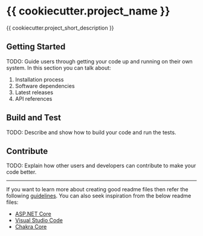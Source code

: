 # {{ cookiecutter.project_name }}

{{ cookiecutter.project_short_description }}

## Getting Started

TODO: Guide users through getting your code up and running on their own system. In this section you can talk about:

1. Installation process
2. Software dependencies
3. Latest releases
4. API references

## Build and Test

TODO: Describe and show how to build your code and run the tests.

## Contribute

TODO: Explain how other users and developers can contribute to make your code better.

---

If you want to learn more about creating good readme files then refer the following [guidelines](https://docs.microsoft.com/en-us/azure/devops/repos/git/create-a-readme?view=azure-devops). You can also seek inspiration from the below readme files:

- [ASP.NET Core](https://github.com/aspnet/Home)
- [Visual Studio Code](https://github.com/Microsoft/vscode)
- [Chakra Core](https://github.com/Microsoft/ChakraCore)
